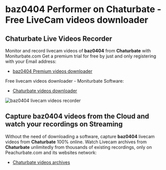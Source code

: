 # baz0404 Performer on Chaturbate - Free LiveCam videos downloader

## Chaturbate Live Videos Recorder

Monitor and record livecam videos of **baz0404** from **Chaturbate** with Moniturbate.com
Get a premium trial for free by just and only registering with your Email address:
* [baz0404 Premium videos downloader](https://moniturbate.com/request-demo-licence-key.html)

Free livecam videos downloader - Moniturbate Software:
* [Chaturbate videos downloader](https://moniturbate.com/moniturbate-download-software.html)

![baz0404 livecam videos recorder](https://peachurnet.com/templates/moniturbate-software.png)


## Capture baz0404 videos from the Cloud and watch your recordings on Streaming

Without the need of downloading a software, capture **baz0404** livecam videos from **Chaturbate** 100% online.
Watch Livecam archives from **Chaturbate** unlimitedly from thousands of existing recordings, only on Peachurbate.com and its websites network:
* [Chaturbate videos archives](https://peachurnet.com/)